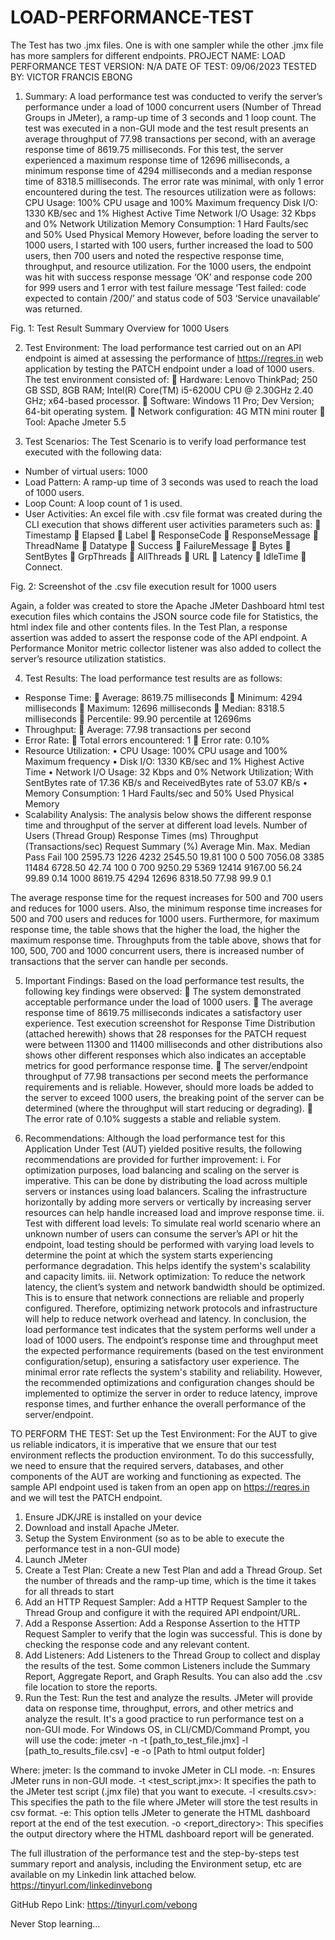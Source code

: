 # LOAD-PERFORMANCE-TEST
The Test has two .jmx files. One is with one sampler while the other .jmx file has more samplers for different endpoints.
PROJECT NAME: LOAD PERFORMANCE TEST
VERSION: N/A
DATE OF TEST: 09/06/2023
TESTED BY: VICTOR FRANCIS EBONG

1. Summary:
A load performance test was conducted to verify the server’s performance under a load of 1000 concurrent users (Number of Thread Groups in JMeter), a ramp-up time of 3 seconds and 1 loop count. 
The test was executed in a non-GUI mode and the test result presents an average throughput of 77.98 transactions per second, with an average response time of 8619.75 milliseconds. For this test, the server experienced a maximum response time of 12696 milliseconds, a minimum response time of 4294 milliseconds and a median response time of 8318.5 milliseconds. The error rate was minimal, with only 1 error encountered during the test. The resources utilization were as follows: 
CPU Usage: 100% CPU usage and 100% Maximum frequency 
Disk I/O: 1330 KB/sec and 1% Highest Active Time
Network I/O Usage: 32 Kbps and 0% Network Utilization
Memory Consumption: 1 Hard Faults/sec and 50% Used Physical Memory
However, before loading the server to 1000 users, I started with 100 users, further increased the load to 500 users, then 700 users and noted the respective response time, throughput, and resource utilization.
For the 1000 users, the endpoint was hit with success response message ‘OK’ and response code 200 for 999 users and 1 error with test failure message ‘Test failed: code expected to contain /200/’ and status code of 503 ‘Service unavailable’ was returned.
 
 
Fig. 1: Test Result Summary Overview for 1000 Users

2. Test Environment:
The load performance test carried out on an API endpoint is aimed at assessing the performance of https://reqres.in web application by testing the PATCH endpoint under a load of 1000 users. 
The test environment consisted of:
	Hardware: Lenovo ThinkPad; 250 GB SSD, 8GB RAM; Intel(R) Core(TM) i5-6200U CPU @ 2.30GHz   2.40 GHz; x64-based processor.
	Software: Windows 11 Pro; Dev Version; 64-bit operating system.
	Network configuration: 4G MTN mini router
	Tool: Apache Jmeter 5.5

3. Test Scenarios:
The Test Scenario is to verify load performance test executed with the following data:
- Number of virtual users: 1000
- Load Pattern: A ramp-up time of 3 seconds was used to reach the load of 1000 users.
- Loop Count: A loop count of 1 is used.
- User Activities: 
An excel file with .csv file format was created during the CLI execution that shows different user activities parameters such as: 
	Timestamp
	Elapsed
	Label
	ResponseCode
	ResponseMessage
	ThreadName
	Datatype
	Success
	FailureMessage
	Bytes
	SentBytes
	GrpThreads
	AllThreads
	URL
	Latency
	IdleTime
	Connect.
 
Fig. 2: Screenshot of the .csv file execution result for 1000 users

Again, a folder was created to store the Apache JMeter Dashboard html test execution files which contains the JSON source code file for Statistics, the html index file and other contents files.
In the Test Plan, a response assertion was added to assert the response code of the API endpoint. A Performance Monitor metric collector listener was also added to collect the server’s resource utilization statistics.
 
4. Test Results:
The load performance test results are as follows:
- Response Time:
	Average: 8619.75 milliseconds
	Minimum: 4294 milliseconds
	Maximum: 12696 milliseconds
	Median: 8318.5 milliseconds
	Percentile: 99.90 percentile at 12696ms
- Throughput:
	Average: 77.98 transactions per second
- Error Rate:
	Total errors encountered: 1
	Error rate: 0.10%
- Resource Utilization:
•	CPU Usage: 100% CPU usage and 100% Maximum frequency 
•	Disk I/O: 1330 KB/sec and 1% Highest Active Time
•	Network I/O Usage: 32 Kbps and 0% Network Utilization; With SentBytes rate of 17.36 KB/s and ReceivedBytes rate of 53.07 KB/s 
•	Memory Consumption: 1 Hard Faults/sec and 50% Used Physical Memory
- Scalability Analysis:
The analysis below shows the different response time and throughput of the server at different load levels.
Number of Users
(Thread Group)	Response Times (ms)	Throughput (Transactions/sec)	Request Summary (%)
	Average	Min.	Max.	Median		Pass	Fail
100	2595.73	1226	4232	2545.50	19.81	100	0
500	7056.08	3385	11484	6728.50	42.74	100	0
700	9250.29	5369	12414	9167.00	56.24	99.89	0.14
1000	8619.75	4294	12696	8318.50	77.98	99.9	0.1

The average response time for the request increases for 500 and 700 users and reduces for 1000 users. Also, the minimum response time increases for 500 and 700 users and reduces for 1000 users.
Furthermore, for maximum response time, the table shows that the higher the load, the higher the maximum response time.
Throughputs from the table above, shows that for 100, 500, 700 and 1000 concurrent users, there is increased number of transactions that the server can handle per seconds. 

5. Important Findings:
Based on the load performance test results, the following key findings were observed:
	The system demonstrated acceptable performance under the load of 1000 users.
	The average response time of 8619.75 milliseconds indicates a satisfactory user experience. Test execution screenshot for Response Time Distribution (attached herewith) shows that 28 responses for the PATCH request were between 11300 and 11400 milliseconds and other distributions also shows other different responses which also indicates an acceptable metrics for good performance response time.
	The server/endpoint throughput of 77.98 transactions per second meets the performance requirements and is reliable. However, should more loads be added to the server to exceed 1000 users, the breaking point of the server can be determined (where the throughput will start reducing or degrading).
	The error rate of 0.10% suggests a stable and reliable system.

6. Recommendations:
Although the load performance test for this Application Under Test (AUT) yielded positive results, the following recommendations are provided for further improvement:
i.	For optimization purposes, load balancing and scaling on the server is imperative. This can be done by distributing the load across multiple servers or instances using load balancers. Scaling the infrastructure horizontally by adding more servers or vertically by increasing server resources can help handle increased load and improve response time.
ii.	Test with different load levels: To simulate real world scenario where an unknown number of users can consume the server’s API or hit the endpoint, load testing should be performed with varying load levels to determine the point at which the system starts experiencing performance degradation. This helps identify the system's scalability and capacity limits.
iii.	Network optimization: To reduce the network latency, the client’s system and network bandwidth should be optimized. This is to ensure that network connections are reliable and properly configured. Therefore, optimizing network protocols and infrastructure will help to reduce network overhead and latency.
In conclusion, the load performance test indicates that the system performs well under a load of 1000 users. The endpoint’s response time and throughput meet the expected performance requirements (based on the test environment configuration/setup), ensuring a satisfactory user experience. The minimal error rate reflects the system's stability and reliability. However, the recommended optimizations and configuration changes should be implemented to optimize the server in order to reduce latency, improve response times, and further enhance the overall performance of the server/endpoint.

TO PERFORM THE TEST:
Set up the Test Environment: 
For the AUT to give us reliable indicators, it is imperative that we ensure that our test environment reflects the production environment. 
To do this successfully, we need to ensure that the required servers, databases, and other components of the AUT are working and functioning as expected. 
The sample API endpoint used is taken from an open app on https://reqres.in and we will test the PATCH endpoint.

1. Ensure JDK/JRE is installed on your device
2. Download and install Apache JMeter.
3. Setup the System Environment (so as to be able to execute the performance test in a non-GUI mode)
4. Launch JMeter
5. Create a Test Plan: Create a new Test Plan and add a Thread Group. Set the number of threads and the ramp-up time, which is the time it takes for all threads to start
6. Add an HTTP Request Sampler: Add a HTTP Request Sampler to the Thread Group and configure it with the required API endpoint/URL. 
7. Add a Response Assertion: Add a Response Assertion to the HTTP Request Sampler to verify that the login was successful. This is done by checking the response code and any relevant content.
8. Add Listeners: Add Listeners to the Thread Group to collect and display the results of the test. Some common Listeners include the Summary Report, Aggregate Report, and Graph Results. You can also add the .csv file location to store the reports.
9. Run the Test: Run the test and analyze the results. JMeter will provide data on response time, throughput, errors, and other metrics and analyze the result.
It's a good practice to run performance test on a non-GUI mode. For Windows OS, in CLI/CMD/Command Prompt, you will use the code:
jmeter -n -t [path_to_test_file.jmx] -l [path_to_results_file.csv] -e -o [Path to html output folder]

Where:
jmeter: Is the command to invoke JMeter in CLI mode.
-n: Ensures JMeter runs in non-GUI mode.
-t <test_script.jmx>: It specifies the path to the JMeter test script (.jmx file) that you want to execute.
-l <results.csv>: This specifies the path to the file where JMeter will store the test results in csv format.
-e: This option tells JMeter to generate the HTML dashboard report at the end of the test execution.
-o <report_directory>: This specifies the output directory where the HTML dashboard report will be generated.

The full illustration of the performance test and the step-by-steps test summary report and analysis, including the Environment setup, etc are available on my Linkedin link attached below.
https://tinyurl.com/linkedinvebong

GitHub Repo Link: https://tinyurl.com/vebong 

Never Stop learning…
